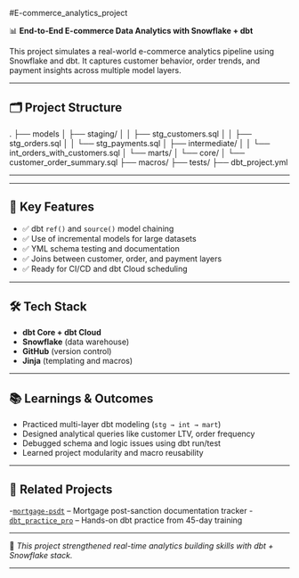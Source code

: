 #E-commerce_analytics_project

📊 **End-to-End E-commerce Data Analytics with Snowflake + dbt**

This project simulates a real-world e-commerce analytics pipeline using Snowflake and dbt. It captures customer behavior, order trends, and payment insights across multiple model layers.

---

## 🗂️ Project Structure

. ├── models │   ├── staging/ │   │   ├── stg_customers.sql │   │   ├── stg_orders.sql │   │   └── stg_payments.sql │   ├── intermediate/ │   │   └── int_orders_with_customers.sql │   └── marts/ │       └── core/ │           └── customer_order_summary.sql ├── macros/ ├── tests/ ├── dbt_project.yml

---


---


## 📌 Key Features

- ✅ dbt `ref()` and `source()` model chaining
- ✅ Use of incremental models for large datasets
- ✅ YML schema testing and documentation
- ✅ Joins between customer, order, and payment layers
- ✅ Ready for CI/CD and dbt Cloud scheduling

---

## 🛠️ Tech Stack

- **dbt Core + dbt Cloud**
- **Snowflake** (data warehouse)
- **GitHub** (version control)
- **Jinja** (templating and macros)

---

## 📚 Learnings & Outcomes

- Practiced multi-layer dbt modeling (`stg → int → mart`)
- Designed analytical queries like customer LTV, order frequency
- Debugged schema and logic issues using dbt run/test
- Learned project modularity and macro reusability

---

## 🔗 Related Projects

-[`mortgage-psdt`](https://github.com/Shankarkk/mortgage-psdt) – Mortgage post-sanction documentation tracker
-[`dbt_practice_pro`](https://github.com/Shankarkk/dbt_practice_pro) – Hands-on dbt practice from 45-day training

---

📌 *This project strengthened real-time analytics building skills with dbt + Snowflake stack.*


---
